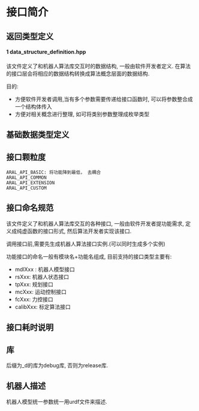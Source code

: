 # 接口简介

## 返回类型定义

#### 1 data_structure_definition.hpp

该文件定义了和机器人算法库交互时的数据结构, 一般由软件开发者定义. 在算法的接口层会将相应的数据结构转换成算法概念层面的数据结构.

目的:

* 方便软件开发者调用,当有多个参数需要传递给接口函数时, 可以将参数整合成一个结构体传入
* 方便对相关概念进行整理, 如可将类别参数整理成枚举类型



## 基础数据类型定义



## 接口颗粒度

```
ARAL_API_BASIC: 将功能降到最低， 去耦合
ARAL_API_COMMON
ARAL_API_EXTENSION
ARAL_API_CUSTOM
```

## 接口命名规范

该文件定义了和机器人算法库交互的各种接口, 一般由软件开发者提功能需求, 定义成纯虚函数的接口形式, 然后算法开发者实现该接口.

调用接口前,需要先生成机器人算法接口实例.(可以同时生成多个实例)

功能接口的命名一般有模块名+功能名组成, 目前支持的接口类型主要有:

* mdlXxx : 机器人模型接口
* rsXxx: 机器人状态接口
* tpXxx: 规划接口
* mcXxx: 运动控制接口
* fcXxx: 力控接口
* calibXxx: 标定算法接口



## 接口耗时说明



## 库

后缀为_d的库为debug库, 否则为release库.



## 机器人描述

机器人模型统一参数统一用urdf文件来描述.